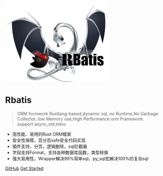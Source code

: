 ![logo](logo.png )

# Rbatis

> ORM formwork Rustlang-based,dynamic sql, no Runtime,No Garbage Collector, low Memory use,High Performance orm Framework. support async_std,tokio

* 高性能、易用的Rust ORM框架
* 安全性保障，百分百safe安全代码实现
* 插件支持，分页，逻辑删除，sql拦截器
* 字段支持Format，支持各种数据库函数，类型转换
* 强大易用性，Wrapper解决99%简单sql，py_sql宏解决100%的复杂sql

[GitHub](https://github.com/rbatis/rbatis)
[Get Started](#Rbatis-初始化)